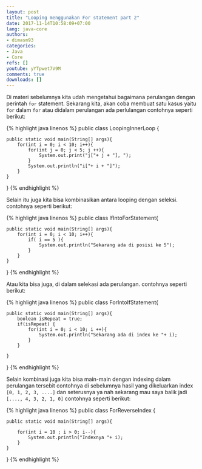 ```yaml
---
layout: post
title: "Looping menggunakan For statement part 2"
date: 2017-11-14T10:58:09+07:00
lang: java-core
authors:
- dimasm93
categories:
- Java
- Core
refs: []
youtube: yYTpwet7V9M
comments: true
downloads: []
---
```



Di materi sebelumnya kita udah mengetahui bagaimana perulangan dengan perintah `for` statement. Sekarang kita, akan coba membuat satu kasus yaitu `for` dalam `for` atau didalam perulangan ada perlulangan contohnya seperti berikut:

<!--more-->

{% highlight java linenos %}
public class LoopingInnerLoop {

    public static void main(String[] args){
        for(int i = 0; i < 10; i++){
            for(int j = 0; j < 5; j ++){
                System.out.print("j["+ j + "], ");
            }
            System.out.println("i["+ i + "]");
        }
    }
}
{% endhighlight %}

Selain itu juga kita bisa kombinasikan antara looping dengan seleksi. contohnya seperti berikut:

{% highlight java linenos %}
public class IfIntoForStatement{

    public static void main(String[] args){
        for(int i = 0; i < 10; i++){
            if( i == 5 ){
                System.out.println("Sekarang ada di posisi ke 5");
            }
        }
    }
}
{% endhighlight %}

Atau kita bisa juga, di dalam selekasi ada perulangan. contohnya seperti berikut:

{% highlight java linenos %}
public class ForIntoIfStatement{

    public static void main(String[] args){
        boolean isRepeat = true;
        if(isRepeat) {
            for(int i = 0; i < 10; i ++){
                System.out.println("Sekarang ada di index ke "+ i);
            }
        }

    }
}
{% endhighlight %}

Selain kombinasi juga kita bisa main-main dengan indexing dalam perulangan tersebit contohnya di sebelumnya hasil yang dikeluarkan index `[0, 1, 2, 3, ....]` dan seterusnya ya nah sekarang mau saya balik jadi `[...., 4, 3, 2, 1, 0]` contohnya seperti berikut:

{% highlight java linenos %}
public class ForReverseIndex {

    public static void main(String[] args){

        for(int i = 10 ; i > 0; i--){
            System.out.println("Indexnya "+ i);
        }
    }
}
{% endhighlight %}

